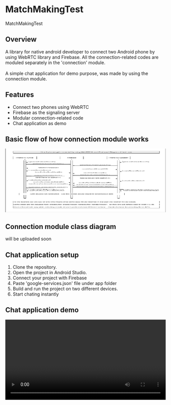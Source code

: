 # MatchMakingTest
MatchMakingTest


## Overview
A library for native android developer to connect two Android phone by using WebRTC library and Firebase. All the connection-related codes are moduled separately in the 'connection' module. 
</br> </br>
A simple chat application for demo purpose, was made by using the connection module.


## Features
- Connect two phones using WebRTC
- Firebase as the signaling server
- Modular connection-related code
- Chat application as demo


## Basic flow of how connection module works
<img src="diagrams/connection.png" width="100%" height="200">


## Connection module class diagram
will be uploaded soon


## Chat application setup
1. Clone the repository.
2. Open the project in Android Studio.
3. Connect your project with Firebase
4. Paste 'google-services.json' file under app folder
5. Build and run the project on two different devices.
6. Start chating instantly


## Chat application demo
<video width="100%" controls>
  <source src="demos/chat_app_demo.mp4" type="video/mp4">
</video>